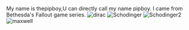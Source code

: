 My name is thepipboy,U can directly call my name pipboy.
I came from Bethesda's Fallout game series.
![dirac](https://github.com/user-attachments/assets/211901d9-8eb6-42fa-9f05-5c44d981b33b)
![Schodinger](https://github.com/user-attachments/assets/8378891d-ccba-4551-88e0-8f67de1c6eff)
![Schodinger2](https://github.com/user-attachments/assets/e8165f51-d0b4-4a77-85aa-c173af2e6a71)
![maxwell](https://github.com/user-attachments/assets/85264fa9-21ef-4bb5-9633-70b6c82fe1e2)
